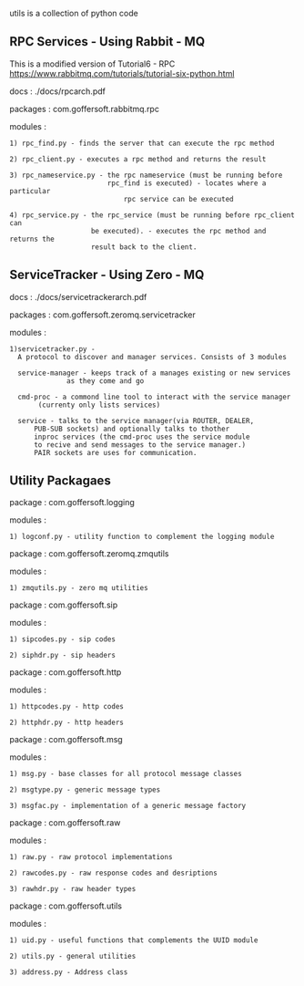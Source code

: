 utils is a collection of python code 


RPC Services - Using Rabbit - MQ
--------------------------------

This is a modified version of Tutorial6 - RPC
https://www.rabbitmq.com/tutorials/tutorial-six-python.html

docs : ./docs/rpcarch.pdf

packages : com.goffersoft.rabbitmq.rpc 

modules :

    1) rpc_find.py - finds the server that can execute the rpc method

    2) rpc_client.py - executes a rpc method and returns the result

    3) rpc_nameservice.py - the rpc nameservice (must be running before
                            rpc_find is executed) - locates where a particular
                                rpc service can be executed

    4) rpc_service.py - the rpc_service (must be running before rpc_client can 
                        be executed). - executes the rpc method and returns the
                        result back to the client.


ServiceTracker - Using Zero - MQ
--------------------------------

docs : ./docs/servicetrackerarch.pdf

packages : com.goffersoft.zeromq.servicetracker

modules : 

    1)servicetracker.py - 
      A protocol to discover and manager services. Consists of 3 modules

      service-manager - keeps track of a manages existing or new services
                  as they come and go 

      cmd-proc - a commond line tool to interact with the service manager
           (currenty only lists services)

      service - talks to the service manager(via ROUTER, DEALER, 
          PUB-SUB sockets) and optionally talks to thother
          inproc services (the cmd-proc uses the service module
          to recive and send messages to the service manager.)
          PAIR sockets are uses for communication.


Utility Packagaes
------------------

package : com.goffersoft.logging

modules :

    1) logconf.py - utility function to complement the logging module

package : com.goffersoft.zeromq.zmqutils

modules :

    1) zmqutils.py - zero mq utilities

package : com.goffersoft.sip

modules :

    1) sipcodes.py - sip codes

    2) siphdr.py - sip headers

package : com.goffersoft.http

modules :

    1) httpcodes.py - http codes

    2) httphdr.py - http headers

package : com.goffersoft.msg

modules :

    1) msg.py - base classes for all protocol message classes

    2) msgtype.py - generic message types

    3) msgfac.py - implementation of a generic message factory 

package : com.goffersoft.raw

modules :

    1) raw.py - raw protocol implementations

    2) rawcodes.py - raw response codes and desriptions

    3) rawhdr.py - raw header types

package : com.goffersoft.utils

modules :

    1) uid.py - useful functions that complements the UUID module

    2) utils.py - general utilities

    3) address.py - Address class 
